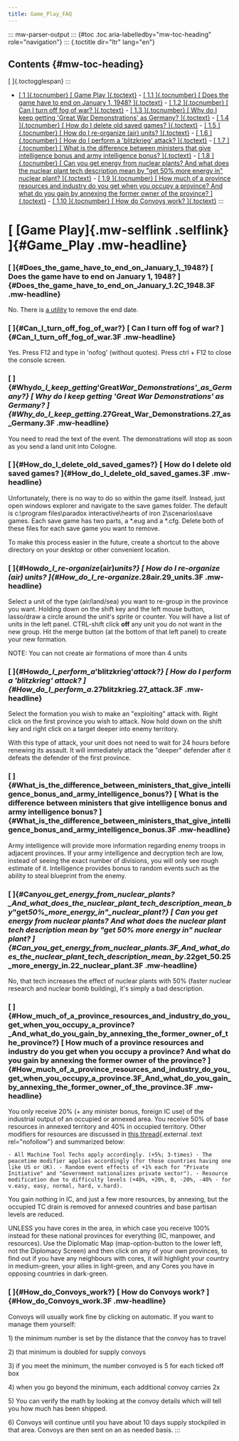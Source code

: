 ```yaml
---
title: Game_Play_FAQ
---
```


::: mw-parser-output
::: {#toc .toc aria-labelledby="mw-toc-heading" role="navigation"}
::: {.toctitle dir="ltr" lang="en"}

## Contents {#mw-toc-heading}

[ ]{.toctogglespan}
:::

- [[ 1 ]{.tocnumber} [ Game Play ]{.toctext}](#Game_Play) - [[ 1.1 ]{.tocnumber} [ Does the game have to end on January 1,
  1948?
  ]{.toctext}](#Does_the_game_have_to_end_on_January_1.2C_1948.3F) - [[ 1.2 ]{.tocnumber} [ Can I turn off fog of war?
  ]{.toctext}](#Can_I_turn_off_fog_of_war.3F) - [[ 1.3 ]{.tocnumber} [ Why do I keep getting \'Great War
  Demonstrations\' as Germany?
  ]{.toctext}](#Why_do_I_keep_getting_.27Great_War_Demonstrations.27_as_Germany.3F) - [[ 1.4 ]{.tocnumber} [ How do I delete old saved games?
  ]{.toctext}](#How_do_I_delete_old_saved_games.3F) - [[ 1.5 ]{.tocnumber} [ How do I re-organize (air) units?
  ]{.toctext}](#How_do_I_re-organize_.28air.29_units.3F) - [[ 1.6 ]{.tocnumber} [ How do I perform a \'blitzkrieg\' attack?
  ]{.toctext}](#How_do_I_perform_a_.27blitzkrieg.27_attack.3F) - [[ 1.7 ]{.tocnumber} [ What is the difference between ministers
  that give intelligence bonus and army intelligence bonus?
  ]{.toctext}](#What_is_the_difference_between_ministers_that_give_intelligence_bonus_and_army_intelligence_bonus.3F) - [[ 1.8 ]{.tocnumber} [ Can you get energy from nuclear plants?
  And what does the nuclear plant tech description mean by \"get
  50% more energy in\" nuclear plant?
  ]{.toctext}](#Can_you_get_energy_from_nuclear_plants.3F_And_what_does_the_nuclear_plant_tech_description_mean_by_.22get_50.25_more_energy_in.22_nuclear_plant.3F) - [[ 1.9 ]{.tocnumber} [ How much of a province resources and
  industry do you get when you occupy a province? And what do you
  gain by annexing the former owner of the province?
  ]{.toctext}](#How_much_of_a_province_resources_and_industry_do_you_get_when_you_occupy_a_province.3F_And_what_do_you_gain_by_annexing_the_former_owner_of_the_province.3F) - [[ 1.10 ]{.tocnumber} [ How do Convoys work?
  ]{.toctext}](#How_do_Convoys_work.3F)
  :::

# [ [Game Play]{.mw-selflink .selflink} ]{#Game_Play .mw-headline}

### [ ]{#Does_the_game_have_to_end_on_January_1,\_1948?} [ Does the game have to end on January 1, 1948? ]{#Does_the_game_have_to_end_on_January_1.2C_1948.3F .mw-headline}

No. There is [a
utility](/wiki/Utilities#No_Time_Limit_Mod_Tool "Utilities") to remove
the end date.

### [ ]{#Can_I_turn_off_fog_of_war?} [ Can I turn off fog of war? ]{#Can_I_turn_off_fog_of_war.3F .mw-headline}

Yes. Press F12 and type in \'nofog\' (without quotes). Press ctrl + F12
to close the console screen.

### [ ]{#Why*do_I_keep_getting*'Great*War_Demonstrations'\_as_Germany?} [ Why do I keep getting \'Great War Demonstrations\' as Germany? ]{#Why_do_I_keep_getting*.27Great_War_Demonstrations.27_as_Germany.3F .mw-headline}

You need to read the text of the event. The demonstrations will stop as
soon as you send a land unit into Cologne.

### [ ]{#How_do_I_delete_old_saved_games?} [ How do I delete old saved games? ]{#How_do_I_delete_old_saved_games.3F .mw-headline}

Unfortunately, there is no way to do so within the game itself. Instead,
just open windows explorer and navigate to the save games folder. The
default is c:\\program files\\paradox interactive\\hearts of iron
2\\scenarios\\save games. Each save game has two parts, a \*.eug and a
\*.cfg. Delete both of these files for each save game you want to
remove.

To make this process easier in the future, create a shortcut to the
above directory on your desktop or other convenient location.

### [ ]{#How*do_I_re-organize*(air)_units?} [ How do I re-organize (air) units? ]{#How_do_I_re-organize_.28air.29_units.3F .mw-headline}

Select a unit of the type (air/land/sea) you want to re-group in the
province you want. Holding down on the shift key and the left mouse
button, lasso/draw a circle around the unit\'s sprite or counter. You
will have a list of units in the left panel. CTRL-shift click **off**
any unit you do not want in the new group. Hit the merge button (at the
bottom of that left panel) to create your new formation.

NOTE: You can not create air formations of more than 4 units

### [ ]{#How*do_I_perform_a*'blitzkrieg'_attack?} [ How do I perform a \'blitzkrieg\' attack? ]{#How_do_I_perform_a_.27blitzkrieg.27_attack.3F .mw-headline}

Select the formation you wish to make an \"exploiting\" attack with.
Right click on the first province you wish to attack. Now hold down on
the shift key and right click on a target deeper into enemy territory.

With this type of attack, your unit does not need to wait for 24 hours
before renewing its assault. It will immediately attack the \"deeper\"
defender after it defeats the defender of the first province.

### [ ]{#What_is_the_difference_between_ministers_that_give_intelligence_bonus_and_army_intelligence_bonus?} [ What is the difference between ministers that give intelligence bonus and army intelligence bonus? ]{#What_is_the_difference_between_ministers_that_give_intelligence_bonus_and_army_intelligence_bonus.3F .mw-headline}

Army intelligence will provide more information regarding enemy troops
in adjacent provinces. If your army intelligence and decryption tech are
low, instead of seeing the exact number of divisions, you will only see
rough estimate of it. Intelligence provides bonus to random events such
as the ability to steal blueprint from the enemy.

### [ ]{#Can*you_get_energy_from_nuclear_plants?\_And_what_does_the_nuclear_plant_tech_description_mean_by*\"get*50%\_more_energy_in\"\_nuclear_plant?} [ Can you get energy from nuclear plants? And what does the nuclear plant tech description mean by \"get 50% more energy in\" nuclear plant? ]{#Can_you_get_energy_from_nuclear_plants.3F_And_what_does_the_nuclear_plant_tech_description_mean_by*.22get_50.25_more_energy_in.22_nuclear_plant.3F .mw-headline}

No, that tech increases the effect of nuclear plants with 50% (faster
nuclear research and nuclear bomb building), it\'s simply a bad
description.

### [ ]{#How_much_of_a_province_resources_and_industry_do_you_get_when_you_occupy_a_province?\_And_what_do_you_gain_by_annexing_the_former_owner_of_the_province?} [ How much of a province resources and industry do you get when you occupy a province? And what do you gain by annexing the former owner of the province? ]{#How_much_of_a_province_resources_and_industry_do_you_get_when_you_occupy_a_province.3F_And_what_do_you_gain_by_annexing_the_former_owner_of_the_province.3F .mw-headline}

You only receive 20% (+ any minister bonus, foreign IC use) of the
industrial output of an occupied or annexed area. You receive 50% of
base resources in annexed territory and 40% in occupied territory. Other
modifiers for resources are discussed in [this
thread](http://forum.paradoxplaza.com/forum/showthread.php?t=209413){.external
.text rel="nofollow"} and summarized below:

    - All Machine Tool Techs apply accordingly. (+5%; 3-times) - The peacetime modifier applies accordingly (for those countries having one like US or UK). - Random event effects of +1% each for "Private Initiative" and "Government nationalizes private sector"). - Resource modification due to difficulty levels (+40%, +20%, 0, -20%, -40% - for v.easy, easy, normal, hard, v.hard).

You gain nothing in IC, and just a few more resources, by annexing, but
the occupied TC drain is removed for annexed countries and base partisan
levels are reduced.

UNLESS you have cores in the area, in which case you receive 100%
instead for these national provinces for everything (IC, manpower, and
resources). Use the Diplomatic Map (map-option-button to the lower left,
not the Diplomacy Screen) and then click on any of your own provinces,
to find out if you have any neighbours with cores, it will highlight
your country in medium-green, your allies in light-green, and any Cores
you have in opposing countries in dark-green.

### [ ]{#How_do_Convoys_work?} [ How do Convoys work? ]{#How_do_Convoys_work.3F .mw-headline}

Convoys will usually work fine by clicking on automatic. If you want to
manage them yourself:

1\) the minimum number is set by the distance that the convoy has to
travel

2\) that minimum is doubled for supply convoys

3\) if you meet the minimum, the number convoyed is 5 for each ticked
off box

4\) when you go beyond the minimum, each additional convoy carries 2x

5\) You can verify the math by looking at the convoy details which will
tell you how much has been shipped.

6\) Convoys will continue until you have about 10 days supply stockpiled
in that area. Convoys are then sent on an as needed basis.
:::
